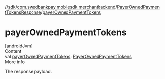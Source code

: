 //[sdk](../../../index.md)/[com.swedbankpay.mobilesdk.merchantbackend](../index.md)/[PayerOwnedPaymentTokensResponse](index.md)/[payerOwnedPaymentTokens](payer-owned-payment-tokens.md)



# payerOwnedPaymentTokens  
[androidJvm]  
Content  
val [payerOwnedPaymentTokens](payer-owned-payment-tokens.md): [PayerOwnedPaymentTokens](../-payer-owned-payment-tokens/index.md)  
More info  


The response payload.

  




